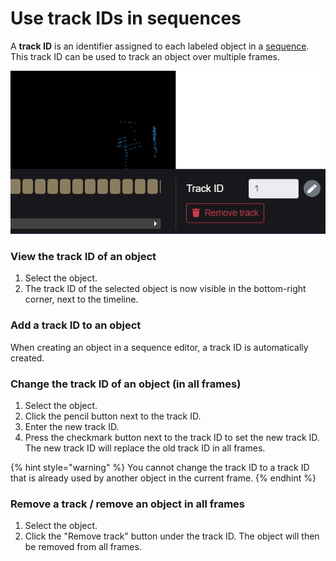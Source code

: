 # Use track IDs in sequences

A **track ID** is an identifier assigned to each labeled object in a [sequence](../../background/main-concepts.md#sequences). This track ID can be used to track an object over multiple frames.

![](<../../.gitbook/assets/image (24) (1).png>)

### View the track ID of an object

1. Select the object.
2. The track ID of the selected object is now visible in the bottom-right corner, next to the timeline.&#x20;

### Add a track ID to an object

When creating an object in a sequence editor, a track ID is automatically created.

### Change the track ID of an object (in all frames)

1. Select the object.
2. Click the pencil button next to the track ID.
3. Enter the new track ID.
4. Press the checkmark button next to the track ID to set the new track ID. The new track ID will replace the old track ID in all frames.

{% hint style="warning" %}
You cannot change the track ID to a track ID that is already used by another object in the current frame.
{% endhint %}

### Remove a track / remove an object in all frames

1. Select the object.
2. Click the "Remove track" button under the track ID. The object will then be removed from all frames.
